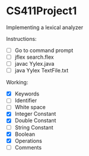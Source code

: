 # CS411Project1
Implementing a lexical analyzer 

Instructions:
- [ ] Go to command prompt
- [ ] jflex search.flex
- [ ] javac Yylex.java
- [ ] java Yylex TextFile.txt

Working:
- [X] Keywords
- [ ] Identifier
- [ ] White space
- [X] Integer Constant
- [x] Double Constant
- [ ] String Constant
- [X] Boolean
- [X] Operations
- [ ] Comments
